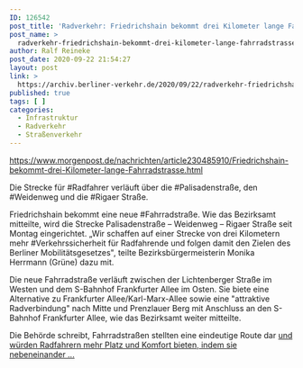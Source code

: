 ```yaml
---
ID: 126542
post_title: 'Radverkehr: Friedrichshain bekommt drei Kilometer lange Fahrradstraße aus Berliner Morgenpost'
post_name: >
  radverkehr-friedrichshain-bekommt-drei-kilometer-lange-fahrradstrasse-aus-berliner-morgenpost
author: Ralf Reineke
post_date: 2020-09-22 21:54:27
layout: post
link: >
  https://archiv.berliner-verkehr.de/2020/09/22/radverkehr-friedrichshain-bekommt-drei-kilometer-lange-fahrradstrasse-aus-berliner-morgenpost/
published: true
tags: [ ]
categories:
  - Infrastruktur
  - Radverkehr
  - Straßenverkehr
---
```

https://www.morgenpost.de/nachrichten/article230485910/Friedrichshain-bekommt-drei-Kilometer-lange-Fahrradstrasse.html

Die Strecke für #Radfahrer verläuft über die #Palisadenstraße, den #Weidenweg und die #Rigaer Straße.

Friedrichshain bekommt eine neue #Fahrradstraße. Wie das Bezirksamt mitteilte, wird die Strecke Palisadenstraße – Weidenweg – Rigaer Straße seit Montag eingerichtet. „Wir schaffen auf einer Strecke von drei Kilometern mehr #Verkehrssicherheit für Radfahrende und folgen damit den Zielen des Berliner Mobilitätsgesetzes", teilte Bezirksbürgermeisterin Monika Herrmann (Grüne) dazu mit.

Die neue Fahrradstraße verläuft zwischen der Lichtenberger Straße im Westen und dem S-Bahnhof Frankfurter Allee im Osten. Sie biete eine Alternative zu Frankfurter Allee/Karl-Marx-Allee sowie eine "attraktive Radverbindung" nach Mitte und Prenzlauer Berg mit Anschluss an den S-Bahnhof Frankfurter Allee, wie das Bezirksamt weiter mitteilte.

Die Behörde schreibt, Fahrradstraßen stellten eine eindeutige Route dar <a href="https://www.morgenpost.de/nachrichten/article230485910/Friedrichshain-bekommt-drei-Kilometer-lange-Fahrradstrasse.html">und würden Radfahrern mehr Platz und Komfort bieten, indem sie nebeneinander ...</a>